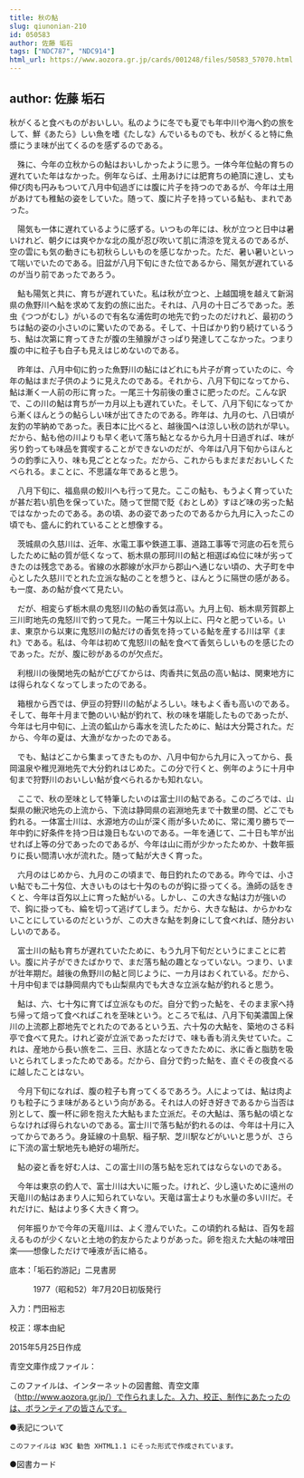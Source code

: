 ```yaml
---
title: 秋の鮎
slug: qiunonian-210
id: 050583
author: 佐藤 垢石
tags: ["NDC787", "NDC914"]
html_url: https://www.aozora.gr.jp/cards/001248/files/50583_57070.html
---
```


## author: 佐藤 垢石

秋がくると食べものがおいしい。私のように冬でも夏でも年中川や海へ釣の旅をして、鮮《あたら》しい魚を嗜《たしな》んでいるものでも、秋がくると特に魚漿にうま味が出てくるのを感ずるのである。

　殊に、今年の立秋からの鮎はおいしかったように思う。一体今年位鮎の育ちの遅れていた年はなかった。例年ならば、土用あけには肥育ちの絶頂に達し、丈も伸び肉も円みもついて八月中旬過ぎには腹に片子を持つのであるが、今年は土用があけても稚鮎の姿をしていた。随って、腹に片子を持っている鮎も、まれであった。

　陽気も一体に遅れているように感ずる。いつもの年には、秋が立つと日中は暑いけれど、朝夕には爽やかな北の風が忍び吹いて肌に清涼を覚えるのであるが、空の雲にも気の動きにも初秋らしいものを感じなかった。ただ、暑い暑いといって喘いでいたのである。旧盆が八月下旬にきた位であるから、陽気が遅れているのが当り前であったであろう。

　鮎も陽気と共に、育ちが遅れていた。私は秋が立つと、上越国境を越えて新潟県の魚野川へ鮎を求めて友釣の旅に出た。それは、八月の十日ごろであった。恙虫《つつがむし》がいるので有名な浦佐町の地先で釣ったのだけれど、最初のうちは鮎の姿の小さいのに驚いたのである。そして、十日ばかり釣り続けているうち、鮎は次第に育ってきたが腹の生殖腺がさっぱり発達してこなかった。つまり腹の中に粒子も白子も見えはじめないのである。

　昨年は、八月中旬に釣った魚野川の鮎にはどれにも片子が育っていたのに、今年の鮎はまだ子供のように見えたのである。それから、八月下旬になってから、鮎は漸く一人前の形に育った。一尾三十匁前後の重さに肥ったのだ。こんな訳で、この川の鮎は育ちが一カ月以上も遅れていた。そして、八月下旬になってから漸くほんとうの鮎らしい味が出てきたのである。昨年は、九月の七、八日頃が友釣の竿納めであった。表日本に比べると、越後国へは涼しい秋の訪れが早い。だから、鮎も他の川よりも早く老いて落ち鮎となるから九月十日過ぎれば、味が劣り釣っても味品を賞喫することができないのだが、今年は八月下旬からほんとうの釣季に入り、味も見ごととなった。だから、これからもまだまだおいしくたべられる。まことに、不思議な年であると思う。

　八月下旬に、福島県の鮫川へも行って見た。ここの鮎も、もうよく育っていたが甚だ若い肌色を保っていた。随って世間で貶《おとしめ》すほど味の劣った鮎ではなかったのである。あの頃、あの姿であったのであるから九月に入ったこの頃でも、盛んに釣れていることと想像する。

　茨城県の久慈川は、近年、水電工事や鉄道工事、道路工事等で河底の石を荒らしたために鮎の質が低くなって、栃木県の那珂川の鮎と相選ばぬ位に味が劣ってきたのは残念である。省線の水郡線が水戸から郡山へ通じない頃の、大子町を中心とした久慈川でとれた立派な鮎のことを想うと、ほんとうに隔世の感がある。も一度、あの鮎が食べて見たい。

　だが、相変らず栃木県の鬼怒川の鮎の香気は高い。九月上旬、栃木県芳賀郡上三川町地先の鬼怒川で釣って見た。一尾三十匁以上に、円々と肥っている。いま、東京から以東に鬼怒川の鮎だけの香気を持っている鮎を産する川は罕《まれ》である。私は、今年は初めて鬼怒川の鮎を食べて香気らしいものを感じたのであった。だが、腹に砂があるのが欠点だ。

　利根川の後閑地先の鮎が亡びてからは、肉香共に気品の高い鮎は、関東地方には得られなくなってしまったのである。

　箱根から西では、伊豆の狩野川の鮎がよろしい。味もよく香も高いのである。そして、毎年十月まで艶のいい鮎が釣れて、秋の味を堪能したものであったが、今年は七月中旬に、上流の鉱山から毒水を流したために、鮎は大分斃された。だから、今年の夏は、大漁がなかったのである。

　でも、鮎はどこから集まってきたものか、八月中旬から九月に入ってから、長岡温泉や稚児淵地先で大分釣れはじめた。この分で行くと、例年のように十月中旬まで狩野川のおいしい鮎が食べられるかも知れない。

　ここで、秋の至味として特筆したいのは富士川の鮎である。このごろでは、山梨県の鰍沢地先の上流から、下流は静岡県の岩淵地先まで十数里の間、どこでも釣れる。一体富士川は、水源地方の山が深く雨が多いために、常に濁り勝ちで一年中釣に好条件を持つ日は幾日もないのである。一年を通じて、二十日も竿が出せれば上等の分であったのであるが、今年は山に雨が少かったためか、十数年振りに長い間清い水が流れた。随って鮎が大きく育った。

　六月のはじめから、九月のこの頃まで、毎日釣れたのである。昨今では、小さい鮎でも二十匁位、大きいものは七十匁のものが鈎に掛ってくる。漁師の話をきくと、今年は百匁以上に育った鮎がいる。しかし、この大きな鮎は力が強いので、鈎に掛っても、綸を切って逃げてしまう。だから、大きな鮎は、からかわないことにしているのだというが、この大きな鮎を刺身にして食べれば、随分おいしいのである。

　富士川の鮎も育ちが遅れていたために、もう九月下旬だというにまことに若い。腹に片子ができたばかりで、まだ落ち鮎の趣となっていない。つまり、いまが壮年期だ。越後の魚野川の鮎と同じように、一カ月はおくれている。だから、十月中旬までは静岡県内でも山梨県内でも大きな立派な鮎が釣れると思う。

　鮎は、六、七十匁に育てば立派なものだ。自分で釣った鮎を、そのまま家へ持ち帰って焙って食べればこれを至味という。ところで私は、八月下旬美濃国上保川の上流郡上郡地先でとれたのであるという五、六十匁の大鮎を、築地のさる料亭で食べて見た。けれど姿が立派であっただけで、味も香も消え失せていた。これは、産地から長い旅を二、三日、氷詰となってきたために、氷に香と脂肪を吸いとられてしまったためである。だから、自分で釣った鮎を、直ぐその夜食べるに越したことはない。

　今月下旬になれば、腹の粒子も育ってくるであろう。人によっては、鮎は肉よりも粒子にうま味があるという向がある。それは人の好き好きであるから当否は別として、腹一杯に卵を抱えた大鮎もまた立派だ。その大鮎は、落ち鮎の頃とならなければ得られないのである。富士川で落ち鮎が釣れるのは、今年は十月に入ってからであろう。身延線の十島駅、稲子駅、芝川駅などがいいと思うが、さらに下流の富士駅地先も絶好の場所だ。

　鮎の姿と香を好む人は、この富士川の落ち鮎を忘れてはならないのである。

　今年は東京の釣人で、富士川は大いに賑った。けれど、少し遠いために遠州の天竜川の鮎はあまり人に知られていない。天竜は富士よりも水量の多い川だ。それだけに、鮎はより多く大きく育つ。

　何年振りかで今年の天竜川は、よく澄んでいた。この頃釣れる鮎は、百匁を超えるものが少くないと土地の釣友からたよりがあった。卵を抱えた大鮎の味噌田楽――想像しただけで唾液が舌に絡る。













底本：「垢石釣游記」二見書房

　　　1977（昭和52）年7月20日初版発行

入力：門田裕志

校正：塚本由紀

2015年5月25日作成

青空文庫作成ファイル：

このファイルは、インターネットの図書館、青空文庫（http://www.aozora.gr.jp/）で作られました。入力、校正、制作にあたったのは、ボランティアの皆さんです。











●表記について


	このファイルは W3C 勧告 XHTML1.1 にそった形式で作成されています。







●図書カード